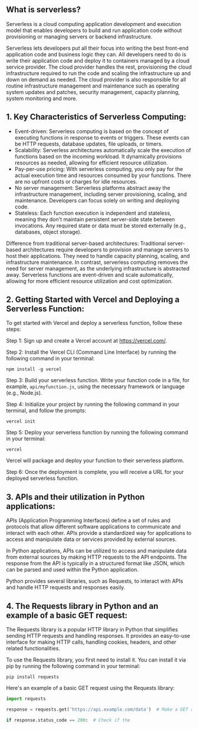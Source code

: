 ## What is serverless?

Serverless is a cloud computing application development and execution model that enables developers to build and run application code without provisioning or managing servers or backend infrastructure.

Serverless lets developers put all their focus into writing the best front-end application code and business logic they can. All developers need to do is write their application code and deploy it to containers managed by a cloud service provider. The cloud provider handles the rest, provisioning the cloud infrastructure required to run the code and scaling the infrastructure up and down on demand as needed. The cloud provider is also responsible for all routine infrastructure management and maintenance such as operating system updates and patches, security management, capacity planning, system monitoring and more.




## 1. Key Characteristics of Serverless Computing:
- Event-driven: Serverless computing is based on the concept of executing functions in response to events or triggers. These events can be HTTP requests, database updates, file uploads, or timers.
- Scalability: Serverless architectures automatically scale the execution of functions based on the incoming workload. It dynamically provisions resources as needed, allowing for efficient resource utilization.
- Pay-per-use pricing: With serverless computing, you only pay for the actual execution time and resources consumed by your functions. There are no upfront costs or charges for idle resources.
- No server management: Serverless platforms abstract away the infrastructure management, including server provisioning, scaling, and maintenance. Developers can focus solely on writing and deploying code.
- Stateless: Each function execution is independent and stateless, meaning they don't maintain persistent server-side state between invocations. Any required state or data must be stored externally (e.g., databases, object storage).

Difference from traditional server-based architectures:
Traditional server-based architectures require developers to provision and manage servers to host their applications. They need to handle capacity planning, scaling, and infrastructure maintenance. In contrast, serverless computing removes the need for server management, as the underlying infrastructure is abstracted away. Serverless functions are event-driven and scale automatically, allowing for more efficient resource utilization and cost optimization.




## 2. Getting Started with Vercel and Deploying a Serverless Function:
To get started with Vercel and deploy a serverless function, follow these steps:

Step 1: Sign up and create a Vercel account at https://vercel.com/.

Step 2: Install the Vercel CLI (Command Line Interface) by running the following command in your terminal:
```
npm install -g vercel
```

Step 3: Build your serverless function. Write your function code in a file, for example, `api/myfunction.js`, using the necessary framework or language (e.g., Node.js).

Step 4: Initialize your project by running the following command in your terminal, and follow the prompts:
```
vercel init
```

Step 5: Deploy your serverless function by running the following command in your terminal:
```
vercel
```
Vercel will package and deploy your function to their serverless platform.

Step 6: Once the deployment is complete, you will receive a URL for your deployed serverless function.




## 3. APIs and their utilization in Python applications:
APIs (Application Programming Interfaces) define a set of rules and protocols that allow different software applications to communicate and interact with each other. APIs provide a standardized way for applications to access and manipulate data or services provided by external sources.

In Python applications, APIs can be utilized to access and manipulate data from external sources by making HTTP requests to the API endpoints. The response from the API is typically in a structured format like JSON, which can be parsed and used within the Python application.

Python provides several libraries, such as Requests, to interact with APIs and handle HTTP requests and responses easily.




## 4. The Requests library in Python and an example of a basic GET request:
The Requests library is a popular HTTP library in Python that simplifies sending HTTP requests and handling responses. It provides an easy-to-use interface for making HTTP calls, handling cookies, headers, and other related functionalities.

To use the Requests library, you first need to install it. You can install it via pip by running the following command in your terminal:
```
pip install requests
```

Here's an example of a basic GET request using the Requests library:

```python
import requests

response = requests.get('https://api.example.com/data')  # Make a GET request to the specified URL

if response.status_code == 200:  # Check if the






